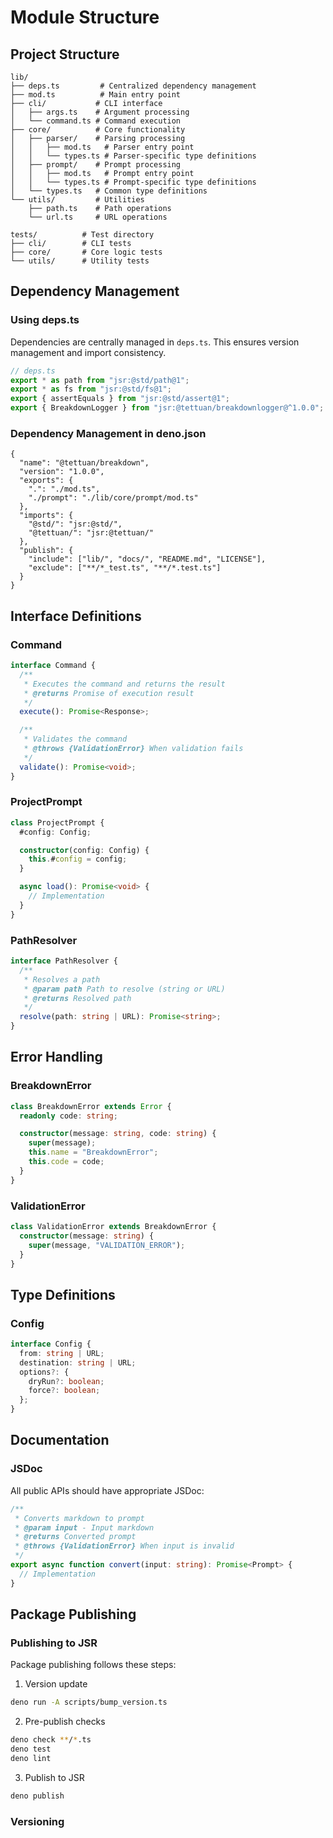 # Module Structure

## Project Structure

```
lib/
├── deps.ts         # Centralized dependency management
├── mod.ts          # Main entry point
├── cli/           # CLI interface
│   ├── args.ts    # Argument processing
│   └── command.ts # Command execution
├── core/          # Core functionality
│   ├── parser/    # Parsing processing
│   │   ├── mod.ts   # Parser entry point
│   │   └── types.ts # Parser-specific type definitions
│   ├── prompt/    # Prompt processing
│   │   ├── mod.ts   # Prompt entry point
│   │   └── types.ts # Prompt-specific type definitions
│   └── types.ts   # Common type definitions
└── utils/         # Utilities
    ├── path.ts    # Path operations
    └── url.ts     # URL operations

tests/          # Test directory
├── cli/        # CLI tests
├── core/       # Core logic tests
└── utils/      # Utility tests
```

## Dependency Management

### Using deps.ts

Dependencies are centrally managed in `deps.ts`. This ensures version management and import consistency.

```typescript
// deps.ts
export * as path from "jsr:@std/path@1";
export * as fs from "jsr:@std/fs@1";
export { assertEquals } from "jsr:@std/assert@1";
export { BreakdownLogger } from "jsr:@tettuan/breakdownlogger@^1.0.0";
```

### Dependency Management in deno.json

```jsonc
{
  "name": "@tettuan/breakdown",
  "version": "1.0.0",
  "exports": {
    ".": "./mod.ts",
    "./prompt": "./lib/core/prompt/mod.ts"
  },
  "imports": {
    "@std/": "jsr:@std/",
    "@tettuan/": "jsr:@tettuan/"
  },
  "publish": {
    "include": ["lib/", "docs/", "README.md", "LICENSE"],
    "exclude": ["**/*_test.ts", "**/*.test.ts"]
  }
}
```

## Interface Definitions

### Command

```typescript
interface Command {
  /**
   * Executes the command and returns the result
   * @returns Promise of execution result
   */
  execute(): Promise<Response>;

  /**
   * Validates the command
   * @throws {ValidationError} When validation fails
   */
  validate(): Promise<void>;
}
```

### ProjectPrompt

```typescript
class ProjectPrompt {
  #config: Config;

  constructor(config: Config) {
    this.#config = config;
  }

  async load(): Promise<void> {
    // Implementation
  }
}
```

### PathResolver

```typescript
interface PathResolver {
  /**
   * Resolves a path
   * @param path Path to resolve (string or URL)
   * @returns Resolved path
   */
  resolve(path: string | URL): Promise<string>;
}
```

## Error Handling

### BreakdownError

```typescript
class BreakdownError extends Error {
  readonly code: string;

  constructor(message: string, code: string) {
    super(message);
    this.name = "BreakdownError";
    this.code = code;
  }
}
```

### ValidationError

```typescript
class ValidationError extends BreakdownError {
  constructor(message: string) {
    super(message, "VALIDATION_ERROR");
  }
}
```

## Type Definitions

### Config

```typescript
interface Config {
  from: string | URL;
  destination: string | URL;
  options?: {
    dryRun?: boolean;
    force?: boolean;
  };
}
```

## Documentation

### JSDoc

All public APIs should have appropriate JSDoc:

```typescript
/**
 * Converts markdown to prompt
 * @param input - Input markdown
 * @returns Converted prompt
 * @throws {ValidationError} When input is invalid
 */
export async function convert(input: string): Promise<Prompt> {
  // Implementation
}
```

## Package Publishing

### Publishing to JSR

Package publishing follows these steps:

1. Version update

```bash
deno run -A scripts/bump_version.ts
```

2. Pre-publish checks

```bash
deno check **/*.ts
deno test
deno lint
```

3. Publish to JSR

```bash
deno publish
```

### Versioning 
